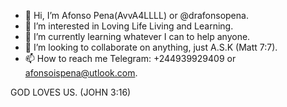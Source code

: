 - 👋 Hi, I’m Afonso Pena(AvvA4LLLL) or @drafonsopena.
- 👀 I’m interested in Loving Life Living and Learning.
- 🌱 I’m currently learning whatever I can to help anyone.
- 💞️ I’m looking to collaborate on anything, just A.S.K (Matt 7:7).
- 📫 How to reach me Telegram: +244939929409 or afonsoispena@utlook.com.

GOD LOVES US. (JOHN 3:16)

<!---
drafonsopena/drafonsopena is a ✨ special ✨ repository because its `README.md` (this file) appears on your GitHub profile.
You can click the Preview link to take a look at your changes.
--->
